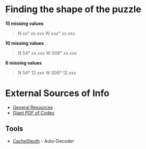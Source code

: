 # Finding the shape of the puzzle

**15 missing values**
> N xx° xx.xxx W xxx° xx.xxx

**10 missing values**
> N 54° xx.xxx W 006° xx.xxx

**6 missing values**
> N 54° 12.xxx W 006° 12.xxx

 
# External Sources of Info
- [General Resources](https://www.reddit.com/r/geocaching/comments/en9ryv/whats_in_your_digital_caching_bag_a_collaborative/)
- [Giant PDF of Codes](https://geoleaks.com/MIJN_CODEBOEK_DEEL_3.pdf)

## Tools
- [CacheSleuth](https://www.cachesleuth.com/codes/) - Auto-Decoder

